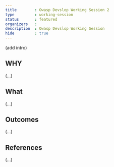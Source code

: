 ```yaml
---
title        : Owasp Devslop Working Session 2
type         : working-session
status       : featured
organizers   : 
description  : Owasp Devslop Working Session
hide         : true
---
```


(add intro)

## WHY

(...)

## What

(...)

## Outcomes

(...)

## References

(...)
